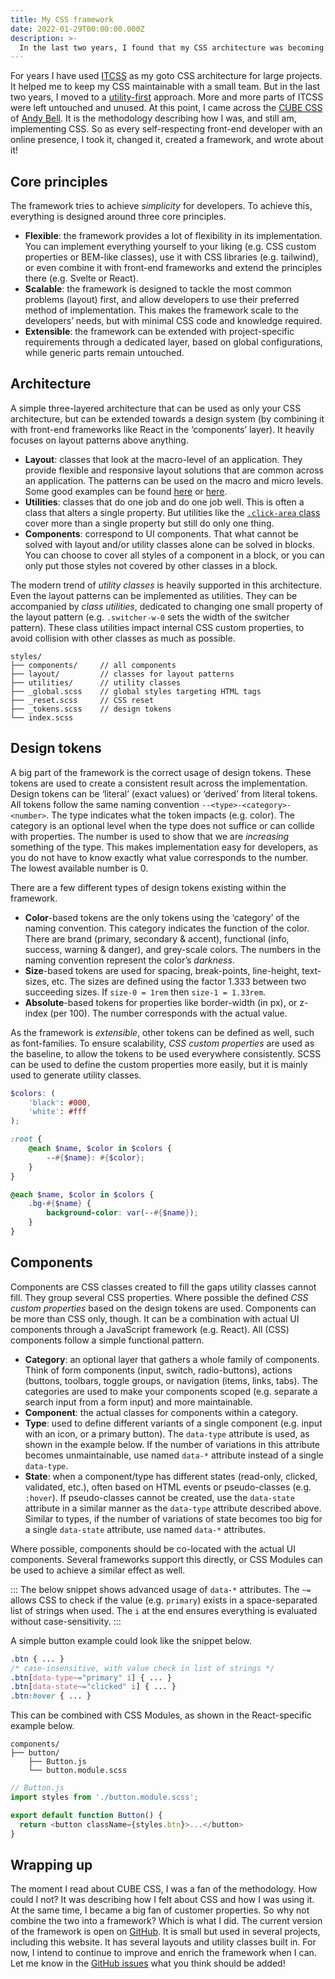 ```yaml
---
title: My CSS framework
date: 2022-01-29T00:00:00.000Z
description: >-
  In the last two years, I found that my CSS architecture was becoming too complex. But, utility-first frameworks were not doing it for me either. I needed a mix, I needed utility-enabled. Then came CUBE CSS and it all clicked.
---
```


For years I have used [ITCSS](https://www.xfive.co/blog/itcss-scalable-maintainable-css-architecture/) as my goto CSS architecture for large projects. It helped me to keep my CSS maintainable with a small team. But in the last two years, I moved to a [utility-first](https://tailwindcss.com/) approach.  More and more parts of ITCSS were left untouched and unused. At this point, I came across the [CUBE CSS](https://cube.fyi/) of [Andy Bell](https://twitter.com/piccalilli_). It is the methodology describing how I was, and still am, implementing CSS. So as every self-respecting front-end developer with an online presence, I took it, changed it, created a framework, and wrote about it!

## Core principles

The framework tries to achieve *simplicity* for developers. To achieve this, everything is designed around three core principles. 

- **Flexible**: the framework provides a lot of flexibility in its implementation. You can implement everything yourself to your liking (e.g. CSS custom properties or BEM-like classes), use it with CSS libraries (e.g. tailwind), or even combine it with front-end frameworks and extend the principles there (e.g. Svelte or React).  
- **Scalable**: the framework is designed to tackle the most common problems (layout) first, and allow developers to use their preferred method of implementation. This makes the framework scale to the developers’ needs, but with minimal CSS code and knowledge required.
- **Extensible**: the framework can be extended with project-specific requirements through a dedicated layer, based on global configurations, while generic parts remain untouched. 

## Architecture 

A simple three-layered architecture that can be used as only your CSS architecture, but can be extended towards a design system (by combining it with front-end frameworks like React in the ‘components’ layer). It heavily focuses on layout patterns above anything.

* **Layout**: classes that look at the macro-level of an application. They provide flexible and responsive layout solutions that are common across an application. The patterns can be used on the macro and micro levels. Some good examples can be found [here](https://bace.crinkles.io) or [here](https://every-layout.dev/). 
* **Utilities**: classes that do one job and do one job well. This is often a class that alters a single property. But utilities like the  [`.click-area` class](https://github.com/kevtiq/bace-css/blob/main/src/utilities/_click-area.scss)  cover more than a single property but still do only one thing.
* **Components**: correspond to UI components. That what cannot be solved with layout and/or utility classes alone can be solved in blocks. You can choose to cover all styles of a component in a block, or you can only put those styles not covered by other classes in a block.

The modern trend of *utility classes* is heavily supported in this architecture. Even the layout patterns can be implemented as utilities. They can be accompanied by *class utilities*, dedicated to changing one small property of the layout pattern (e.g. `.switcher-w-0` sets the width of the switcher pattern). These class utilities impact internal CSS custom properties, to avoid collision with other classes as much as possible. 

```
styles/
├── components/     // all components
├── layout/         // classes for layout patterns
├── utilities/      // utility classes
├── _global.scss    // global styles targeting HTML tags
├── _reset.scss     // CSS reset
├── _tokens.scss    // design tokens
└── index.scss
```

## Design tokens

A big part of the framework is the correct usage of design tokens. These tokens are used to create a consistent result across the implementation. Design tokens can be ‘literal’ (exact values) or ‘derived’ from literal tokens. All tokens follow the same naming convention `--<type>-<category>-<number>`. The type indicates what the token impacts (e.g. color). The category is an optional level when the type does not suffice or can collide with properties. The number is used to show that we are *increasing* something of the type. This makes implementation easy for developers, as you do not have to know exactly what value corresponds to the number. The lowest available number is 0. 

There are a few different types of design tokens existing within the framework. 

- **Color**-based tokens are the only tokens using the ‘category’ of the naming convention. This category indicates the function of the color. There are brand (primary, secondary & accent), functional (info, success, warning & danger), and grey-scale colors. The numbers in the naming convention represent the color’s *darkness*. 
- **Size**-based tokens are used for spacing, break-points, line-height, text-sizes, etc. The sizes are defined using the factor 1.333 between two succeeding sizes. If `size-0 = 1rem`  then  `size-1 = 1.33rem`. 
- **Absolute**-based tokens for properties like border-width (in px), or z-index (per 100). The number corresponds with the actual value.

As the framework is *extensible*, other tokens can be defined as well, such as font-families. To ensure scalability, *CSS custom properties* are used as the baseline, to allow the tokens to be used everywhere consistently. SCSS can be used to define the custom properties more easily, but it is mainly used to generate utility classes.

```scss
$colors: (
    'black': #000,
    'white': #fff
);

:root {
    @each $name, $color in $colors {
        --#{$name}: #{$color};
    }
}

@each $name, $color in $colors {
    .bg-#{$name} {
        background-color: var(--#{$name});
    }
}
```

## Components

Components are CSS classes created to fill the gaps utility classes cannot fill. They group several CSS properties. Where possible the defined *CSS custom properties* based on the design tokens are used. Components can be more than CSS only, though. It can be a combination with actual UI components through a JavaScript framework (e.g. React). All (CSS) components follow a simple functional pattern.

- **Category**: an optional layer that gathers a whole family of components. Think of form components (input, switch, radio-buttons), actions (buttons, toolbars, toggle groups, or navigation (items, links, tabs). The categories are used to make your components scoped (e.g. separate a search input from a form input) and more maintainable.
- **Component**:  the actual classes for components within a category.
- **Type**:  used to define different variants of a single component (e.g. input with an icon, or a primary button). The `data-type` attribute is used, as shown in the example below. If the number of variations in this attribute becomes unmaintainable, use named `data-*` attribute instead of a single `data-type`.
- **State**: when a component/type has different states (read-only, clicked, validated, etc.), often based on HTML events or pseudo-classes (e.g. `:hover`). If pseudo-classes cannot be created, use the `data-state` attribute in a similar manner as the `data-type` attribute described above. Similar to types, if the number of variations of state becomes too big for a single `data-state` attribute, use named `data-*` attributes.

Where possible, components should be co-located with the actual UI components. Several frameworks support this directly, or CSS Modules can be used to achieve a similar effect as well.

:::
The below snippet shows advanced usage of `data-*` attributes. The `~=` allows CSS to check if the value (e.g. `primary`) exists in a space-separated list of strings when used. The `i` at the end ensures everything is evaluated without case-sensitivity. 
:::

A simple button example could look like the snippet below.

```scss
.btn { ... }
/* case-insensitive, with value check in list of strings */
.btn[data-type~="primary" i] { ... }
.btn[data-state~="clicked" i] { ... }
.btn:hover { ... }
```

This can be combined with CSS Modules, as shown in the React-specific example below. 

```
components/
├── button/  
    ├── Button.js
    └── button.module.scss
```

```js
// Button.js
import styles from './button.module.scss';

export default function Button() {
  return <button className={styles.btn}>...</button>
}
```

## Wrapping up

The moment I read about CUBE CSS, I was a fan of the methodology. How could I not? It was describing how I felt about CSS and how I was using it. At the same time, I became a big fan of customer properties. So why not combine the two into a framework? Which is what I did. The current version of the framework is open on [GitHub](https://github.com/kevtiq/bace-css). It is small but used in several projects, including this website. It has several layouts and utility classes built in. For now, I intend to continue to improve and enrich the framework when I can. Let me know in the [GitHub issues](https://github.com/kevtiq/bace-css/issues) what you think should be added!
